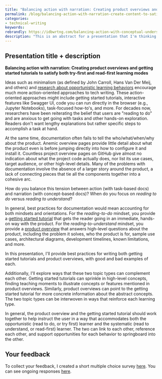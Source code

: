 ```yaml
---
title: "Balancing action with narration: Creating product overviews and getting started tutorials to satisfy both try-first and read-first learning modes"
permalink: /blog/balancing-action-with-narration-create-content-to-satisfy-opportunistic-and-systematic/
categories:
- technical-writing
keywords:
rebrandly: https://idbwrtng.com/balancing-action-with-conceptual-undersanding
description: "This is an abstract for a presentation that I'm thinking about creating. In a nutshell, the presentation focuses on finding the right balance between action-oriented task writing and big picture narrative product overviews &mdash; both of which seem to be opposing but complementary content types in technical communication. I'm floating this presentation draft here to gather feedback and refine the direction a bit more."
---
```


## Presentation title + description

**Balancing action with narration: Creating product overviews and getting started tutorials to satisfy both try-first and read-first learning modes**

Ideas such as minimalism (as defined by John Carroll, Hans Van Der Meij, and others) and [research about opportunistic learning behaviors](/learnapidoc/docapiscode_research_on_documenting_code.html) encourage much more action-oriented approaches to tech writing. These action-oriented approaches might include getting started tutorials, interactive features like Swagger UI, code you can run directly in the browser (e.g., Jupyter Notebooks), task-focused how-to's, and more. For decades now, researchers have been reiterating the belief that users are "reading to do" and are anxious to get going with tasks and other hands-on exploration. Readers don't want lengthy explanations but rather specific steps to accomplish a task at hand.

At the same time, documentation often fails to tell the who/what/when/why about the product. Anemic overview pages provide little detail about what the product even is before jumping directly into how to configure it and install it. Countless project overview pages on GitHub give almost no indication about what the project code actually does, nor list its use cases, target audience, or other high-level details. Many of the problems with documentation involve the absence of a larger story around the product, a lack of connecting pieces that tie all the components together into a cohesive arc.

How do you balance this tension between action (with task-based docs) and narration (with concept-based docs)? When do you focus on *reading to do* versus *reading to understand*?

In general, best practices for documentation would mean accounting for both mindsets and orientations. For the *reading-to-do* mindset, you provide a [getting started tutorial](/learnapidoc/docapis_doc_getting_started_section.html) that gets the reader going in an immediate, hands-on way with the product. For the *reading-to-understand* mindset, you provide a [product overview](/learnapidoc/docapis_doc_overview.html) that answers high-level questions about the product, including the problem it solves, who the product is for, sample use cases, architectural diagrams, development timelines, known limitations, and more.

In this presentation, I'll provide best practices for writing both getting started tutorials and product overviews, with good and bad examples of each.

Additionally, I'll explore ways that these two topic types can complement each other. Getting started tutorials can sprinkle in high-level concepts, finding teaching moments to illustrate concepts or features mentioned in product overviews. Similarly, product overviews can point to the getting started tutorial for more concrete information about the abstract concepts. The two topic types can be interwoven in ways that reinforce each learning type.

In general, the product overview and the getting started tutorial should work together to help instruct the user in a way that accommodates both the opportunistic (read to do, or try first) learner and the systematic (read to understand, or read-first) learner. The two can link to each other, reference each other, and support opportunities for each behavior to springboard into the other.

## Your feedback

To collect your feedback, I created a short multiple choice survey [here](https://www.questionpro.com/t/AOaGwZmV4G). You can see ongoing responses [here](https://www.questionpro.com/t/7Bl4niZmV4G).

